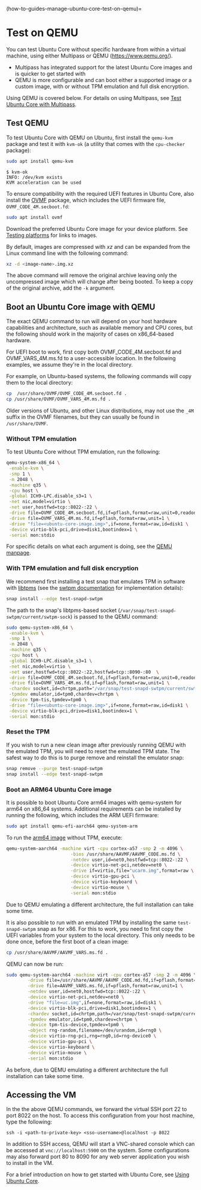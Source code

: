 (how-to-guides-manage-ubuntu-core-test-on-qemu)=
# Test on QEMU

You can test Ubuntu Core without specific hardware from within a virtual machine, using either Multipass or QEMU (https://www.qemu.org/).

- Multipass has integrated support for the latest Ubuntu Core images and is quicker to get started with
- QEMU is more configurable and can boot either a supported image or a custom image, with or without TPM emulation and full disk encryption.

Using QEMU is covered below. For details on using Multipass, see [Test Ubuntu Core with Multipass](/tutorials/get-started/try-pre-built-images/install-on-a-vm).

## Test QEMU

To test Ubuntu Core with QEMU on Ubuntu, first install the `qemu-kvm` package and test it with `kvm-ok` (a utility that comes with the `cpu-checker` package):

```bash
sudo apt install qemu-kvm
```
```
$ kvm-ok
INFO: /dev/kvm exists
KVM acceleration can be used
```
To ensure compatibility with the required UEFI features in Ubuntu Core, also install the [OVMF](https://wiki.ubuntu.com/UEFI/OVMF) package, which includes the UEFI firmware file, `OVMF_CODE_4M.secboot.fd`: 

```bash
sudo apt install ovmf
```

Download the preferred Ubuntu Core image for your device platform. See [Testing platforms](/reference/testing-platforms) for links to images.

By default, images are compressed with _xz_ and can be expanded from the Linux command line with the following command:

```bash
xz -d <image-name>.img.xz
```

The above command will remove the original archive leaving only the uncompressed image which will change after being booted. To keep a copy of the original archive, add the `-k` argument.

## Boot an Ubuntu Core image with QEMU

The exact QEMU command to run will depend on your host hardware capabilities and architecture, such as available memory and CPU cores, but the following should work in the majority of cases on x86_64-based hardware.

For UEFI boot to work, first copy both OVMF_CODE_4M.secboot.fd and OVMF_VARS_4M.ms.fd to a user-accessible location. In the following examples, we assume they're in the local directory.

For example, on Ubuntu-based systems, the following commands will copy them to the local directory:

```bash
cp  /usr/share/OVMF/OVMF_CODE_4M.secboot.fd .
cp /usr/share/OVMF/OVMF_VARS_4M.ms.fd .
```

Older versions of Ubuntu, and other Linux distributions, may not use the `_4M` suffix in the OVMF filenames, but they can usually be found in `/usr/share/OVMF`.

### Without TPM emulation

To test Ubuntu Core without TPM emulation, run the following:

```bash
qemu-system-x86_64 \
 -enable-kvm \
 -smp 1 \
 -m 2048 \
 -machine q35 \
 -cpu host \
 -global ICH9-LPC.disable_s3=1 \
 -net nic,model=virtio \
 -net user,hostfwd=tcp::8022-:22 \
 -drive file=OVMF_CODE_4M.secboot.fd,if=pflash,format=raw,unit=0,readonly=on \
 -drive file=OVMF_VARS_4M.ms.fd,if=pflash,format=raw,unit=1 \
 -drive "file=<ubuntu-core-image.img>",if=none,format=raw,id=disk1 \
 -device virtio-blk-pci,drive=disk1,bootindex=1 \
 -serial mon:stdio
```

For specific details on what each argument is doing, see the [QEMU manpage](https://www.qemu.org/docs/master/system/qemu-manpage.html).

### With TPM emulation and full disk encryption

We recommend first installing a test snap that emulates TPM in software with [libtpms](https://github.com/stefanberger/libtpms) (see the [swtpm documentation](https://github.com/stefanberger/swtpm/wiki) for implementation details):

```bash
snap install --edge test-snapd-swtpm
```

The path to the snap's libtpms-based socket (`/var/snap/test-snapd-swtpm/current/swtpm-sock`) is passed to the QEMU command:

```bash
sudo qemu-system-x86_64 \
 -enable-kvm \
 -smp 1 \
 -m 2048 \
 -machine q35 \
 -cpu host \
 -global ICH9-LPC.disable_s3=1 \
 -net nic,model=virtio \
 -net user,hostfwd=tcp::8022-:22,hostfwd=tcp::8090-:80  \
 -drive file=OVMF_CODE_4M.secboot.fd,if=pflash,format=raw,unit=0,readonly=on \
 -drive file=OVMF_VARS_4M.ms.fd,if=pflash,format=raw,unit=1 \
 -chardev socket,id=chrtpm,path="/var/snap/test-snapd-swtpm/current/swtpm-sock" \
 -tpmdev emulator,id=tpm0,chardev=chrtpm \
 -device tpm-tis,tpmdev=tpm0 \
 -drive "file=<ubuntu-core-image.img>",if=none,format=raw,id=disk1 \
 -device virtio-blk-pci,drive=disk1,bootindex=1 \
 -serial mon:stdio
```

### Reset the TPM

If you wish to run a new clean image after previously running QEMU with the emulated TPM, you will need to reset the emulated TPM state. The safest way to do this is to purge remove and reinstall the emulator snap:

```bash
snap remove --purge test-snapd-swtpm
snap install --edge test-snapd-swtpm
```

### Boot an ARM64 Ubuntu Core image

It is possible to boot Ubuntu Core arm64 images with qemu-system for arm64 on x86_64 systems. Additional requirements can be installed by running the following, which includes the ARM UEFI firmware:

```bash
sudo apt install qemu-efi-aarch64 qemu-system-arm
```

To run the [arm64 image](https://cdimage.ubuntu.com/ubuntu-core/22/stable/current/ubuntu-core-22-arm64.img.xz) without TPM, execute:

```bash
qemu-system-aarch64 -machine virt -cpu cortex-a57 -smp 2 -m 4096 \
                        -bios /usr/share/AAVMF/AAVMF_CODE.ms.fd \
                        -netdev user,id=net0,hostfwd=tcp::8022-:22 \
                        -device virtio-net-pci,netdev=net0 \
                        -drive if=virtio,file="ucarm.img",format=raw \
                        -device virtio-gpu-pci \
                        -device virtio-keyboard \
                        -device virtio-mouse \
                        -serial mon:stdio
```

Due to QEMU emulating a different architecture, the full installation can take some time.

It is also possible to run with an emulated TPM by installing the same `test-snapd-swtpm` snap as for x86. For this to work, you need to first copy the UEFI variables from your system to the local directory. This only needs to be done once, before the first boot of a clean image:

```bash
cp /usr/share/AAVMF/AAVMF_VARS.ms.fd .
```

QEMU can now be run:

```bash
sudo qemu-system-aarch64 -machine virt -cpu cortex-a57 -smp 2 -m 4096 \
        -drive file=/usr/share/AAVMF/AAVMF_CODE.md.fd,if=pflash,format=raw,unit=0,readonly=on \
        -drive file=AAVMF_VARS.ms.fd,if=pflash,format=raw,unit=1 \
        -netdev user,id=net0,hostfwd=tcp::8022-:22 \
        -device virtio-net-pci,netdev=net0 \
        -drive "file=uc.img",if=none,format=raw,id=disk1 \
        -device virtio-blk-pci,drive=disk1,bootindex=1 \
        -chardev socket,id=chrtpm,path=/var/snap/test-snapd-swtpm/current/swtpm-sock \
        -tpmdev emulator,id=tpm0,chardev=chrtpm \
        -device tpm-tis-device,tpmdev=tpm0 \
        -object rng-random,filename=/dev/urandom,id=rng0 \
        -device virtio-rng-pci,rng=rng0,id=rng-device0 \
        -device virtio-gpu-pci \
        -device virtio-keyboard \
        -device virtio-mouse \
        -serial mon:stdio
```

As before, due to QEMU emulating a different architecture the full installation can take some time.

## Accessing the VM

In the the above QEMU commands, we forward the virtual SSH port 22 to port 8022 on the host. To access this configuration from your host machine, type the following:

```
ssh -i <path-to-private-key> <sso-username>@localhost -p 8022
```

In addition to SSH access, QEMU will start a VNC-shared console which can be accessed at `vnc://localhost:5900` on the system. Some configurations may also forward port 80 to 8090 for any web server application you wish to install in the VM.

For a brief introduction on how to get started with Ubuntu Core, see [Using Ubuntu Core](/how-to-guides/using-ubuntu-core).

